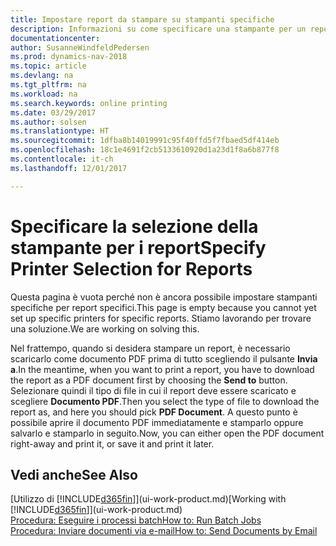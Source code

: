 ```yaml
---
title: Impostare report da stampare su stampanti specifiche
description: Informazioni su come specificare una stampante per un report utilizzando la finestra Selezioni stampante.
documentationcenter: 
author: SusanneWindfeldPedersen
ms.prod: dynamics-nav-2018
ms.topic: article
ms.devlang: na
ms.tgt_pltfrm: na
ms.workload: na
ms.search.keywords: online printing
ms.date: 03/29/2017
ms.author: solsen
ms.translationtype: HT
ms.sourcegitcommit: 1dfba8b14019991c95f40ffd5f7fbaed5df414eb
ms.openlocfilehash: 18c1e4691f2cb5133610920d1a23d1f8a6b877f8
ms.contentlocale: it-ch
ms.lasthandoff: 12/01/2017

---
```

# <a name="specify-printer-selection-for-reports"></a><span data-ttu-id="61ab2-103">Specificare la selezione della stampante per i report</span><span class="sxs-lookup"><span data-stu-id="61ab2-103">Specify Printer Selection for Reports</span></span>
<span data-ttu-id="61ab2-104">Questa pagina è vuota perché non è ancora possibile impostare stampanti specifiche per report specifici.</span><span class="sxs-lookup"><span data-stu-id="61ab2-104">This page is empty because you cannot yet set up specific printers for specific reports.</span></span> <span data-ttu-id="61ab2-105">Stiamo lavorando per trovare una soluzione.</span><span class="sxs-lookup"><span data-stu-id="61ab2-105">We are working on solving this.</span></span>

<span data-ttu-id="61ab2-106">Nel frattempo, quando si desidera stampare un report, è necessario scaricarlo come documento PDF prima di tutto scegliendo il pulsante **Invia a**.</span><span class="sxs-lookup"><span data-stu-id="61ab2-106">In the meantime, when you want to print a report, you have to download the report as a PDF document first by choosing the **Send to** button.</span></span> <span data-ttu-id="61ab2-107">Selezionare quindi il tipo di file in cui il report deve essere scaricato e scegliere **Documento PDF**.</span><span class="sxs-lookup"><span data-stu-id="61ab2-107">Then you select the type of file to download the report as, and here you should pick **PDF Document**.</span></span> <span data-ttu-id="61ab2-108">A questo punto è possibile aprire il documento PDF immediatamente e stamparlo oppure salvarlo e stamparlo in seguito.</span><span class="sxs-lookup"><span data-stu-id="61ab2-108">Now, you can either open the PDF document right-away and print it, or save it and print it later.</span></span>

<!--

You can set up reports so that they must be printed on a specific printer. The following are some uses of printer selection:

- You can print reports on special company letterhead.
- You can print reports on different paper sizes.
- You can print reports on the default printer of a specified employee.

You use the **Printer Selections** window to set different values to obtain different output. If you set a specific printer selection, then it takes precedence over a more general printer selection. For example, you can set a printer selection that has values in the **User ID**, **Report ID**, and **Printer Name** fields. This printer selection takes precedence over a printer selection that has blank entries in the **User ID** or **Report ID** fields.

The following table describes the combination of values to specify when you set up printer selections for a report.

|To                                                 |Set the following values                                             |
|---------------------------------------------------|---------------------------------------------------------------------|
|Print a report to a specific printer for all users |Specify values in the **Report ID** and **Printer Name** fields and leave the **User ID** field blank.|
|Print all reports to a specific printer for a specific user|Specify values in the **User ID** and **Printer Name** fields and leave the **Report ID** field blank.|
|Set the default printer for all reports|Specify a value in the **Printer Name** field and leave the **User ID** and **Report ID** fields blank.|
|Print a specific report to the user’s default printer|Specify a value in the **Report ID** field and leave the **Printer Name** and **User ID** fields blank.|
|Print a specific report to a specific printer for a specific user|Specify values in all three fields.|
-->

## <a name="see-also"></a><span data-ttu-id="61ab2-109">Vedi anche</span><span class="sxs-lookup"><span data-stu-id="61ab2-109">See Also</span></span>
<span data-ttu-id="61ab2-110">[Utilizzo di [!INCLUDE[d365fin](includes/d365fin_md.md)]](ui-work-product.md)</span><span class="sxs-lookup"><span data-stu-id="61ab2-110">[Working with [!INCLUDE[d365fin](includes/d365fin_md.md)]](ui-work-product.md)</span></span>  
[<span data-ttu-id="61ab2-111">Procedura: Eseguire i processi batch</span><span class="sxs-lookup"><span data-stu-id="61ab2-111">How to: Run Batch Jobs</span></span>](ui-how-run-batch-jobs.md)  
[<span data-ttu-id="61ab2-112">Procedura: Inviare documenti via e-mail</span><span class="sxs-lookup"><span data-stu-id="61ab2-112">How to: Send Documents by Email</span></span>](ui-how-send-documents-email.md)  

